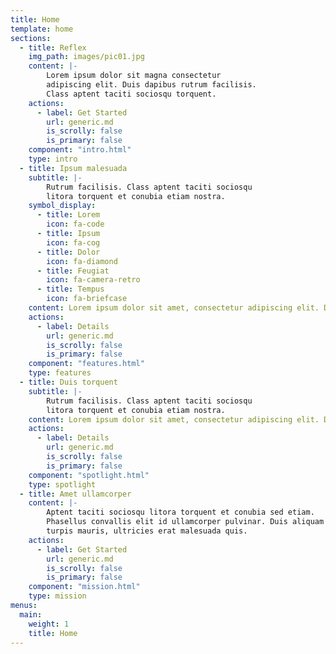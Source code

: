 ```yaml
---
title: Home
template: home
sections:
  - title: Reflex
    img_path: images/pic01.jpg
    content: |-
        Lorem ipsum dolor sit magna consectetur  
        adipiscing elit. Duis dapibus rutrum facilisis.  
        Class aptent taciti sociosqu torquent.
    actions:
      - label: Get Started
        url: generic.md
        is_scrolly: false
        is_primary: false
    component: "intro.html"
    type: intro
  - title: Ipsum malesuada
    subtitle: |-
        Rutrum facilisis. Class aptent taciti sociosqu  
        litora torquent et conubia etiam nostra.
    symbol_display:
      - title: Lorem
        icon: fa-code
      - title: Ipsum
        icon: fa-cog
      - title: Dolor
        icon: fa-diamond
      - title: Feugiat
        icon: fa-camera-retro
      - title: Tempus
        icon: fa-briefcase
    content: Lorem ipsum dolor sit amet, consectetur adipiscing elit. Duis dapibus rutrum facilisis. Class aptent taciti sociosqu ad litora torquent per conubia nostra, per inceptos himenaeos malesuada fames ac turpis egestas. In non lorem amet. Duis dapibus rutrum facilisis. Class aptent taciti sociosqu ad litora torquent per conubia nostra, per inceptos himenaeos. Etiam tristique eu nibh.
    actions:
      - label: Details
        url: generic.md
        is_scrolly: false
        is_primary: false
    component: "features.html"
    type: features
  - title: Duis torquent
    subtitle: |-
        Rutrum facilisis. Class aptent taciti sociosqu  
        litora torquent et conubia etiam nostra.
    content: Lorem ipsum dolor sit amet, consectetur adipiscing elit. Duis dapibus rutrum facilisis. Class aptent taciti sociosqu ad litora torquent per conubia nostra, per inceptos himenaeos malesuada fames ac turpis egestas. In non lorem amet. Duis dapibus rutrum facilisis. Class aptent taciti sociosqu ad litora torquent per conubia nostra, per inceptos himenaeos. Etiam tristique eu nibh.
    actions:
      - label: Details
        url: generic.md
        is_scrolly: false
        is_primary: false
    component: "spotlight.html"
    type: spotlight
  - title: Amet ullamcorper
    content: |-
        Aptent taciti sociosqu litora torquent et conubia sed etiam.  
        Phasellus convallis elit id ullamcorper pulvinar. Duis aliquam  
        turpis mauris, ultricies erat malesuada quis.
    actions:
      - label: Get Started
        url: generic.md
        is_scrolly: false
        is_primary: false
    component: "mission.html"
    type: mission
menus:
  main:
    weight: 1
    title: Home
---
```

